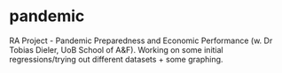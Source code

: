 # pandemic
RA Project - Pandemic Preparedness and Economic Performance (w. Dr Tobias Dieler, UoB School of A&F).
Working on some initial regressions/trying out different datasets + some graphing.
